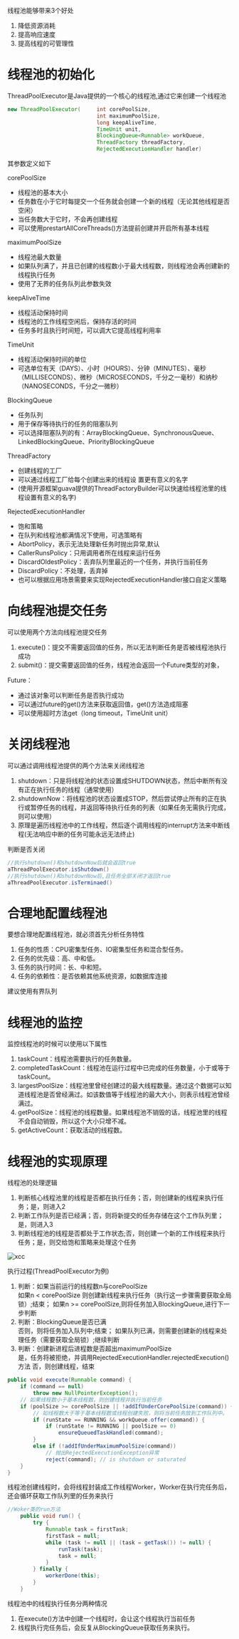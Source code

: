 <!-- Java中的线程池 -->

线程池能够带来3个好处
1. 降低资源消耗
2. 提高响应速度
3. 提高线程的可管理性



# 线程池的初始化

ThreadPoolExecutor是Java提供的一个核心的线程池,通过它来创建一个线程池
```java
new ThreadPoolExecutor(     int corePoolSize,
                            int maximumPoolSize,
                            long keepAliveTime,
                            TimeUnit unit,
                            BlockingQueue<Runnable> workQueue,
                            ThreadFactory threadFactory,
                            RejectedExecutionHandler handler)
```

其参数定义如下

corePoolSize
- 线程池的基本大小
- 任务数在小于它时每提交一个任务就会创建一个新的线程（无论其他线程是否空闲）
- 当任务数大于它时，不会再创建线程
- 可以使用prestartAllCoreThreads()方法提前创建并开启所有基本线程

maximumPoolSize
- 线程池最大数量
- 如果队列满了，并且已创建的线程数小于最大线程数，则线程池会再创建新的线程执行任务
- 使用了无界的任务队列此参数失效

keepAliveTime
- 线程活动保持时间
- 线程池的工作线程空闲后，保持存活的时间
- 任务多时且执行时间短，可以调大它提高线程利用率


TimeUnit
- 线程活动保持时间的单位
- 可选单位有天（DAYS）、小时（HOURS）、分钟（MINUTES）、毫秒（MILLISECONDS）、微秒（MICROSECONDS，千分之一毫秒）和纳秒（NANOSECONDS，千分之一微秒）


BlockingQueue
- 任务队列
- 用于保存等待执行的任务的阻塞队列
- 可以选择阻塞队列的有：ArrayBlockingQueue、SynchronousQueue、LinkedBlockingQueue、PriorityBlockingQueue


ThreadFactory
- 创建线程的工厂
- 可以通过线程工厂给每个创建出来的线程设  置更有意义的名字
- (使用开源框架guava提供的ThreadFactoryBuilder可以快速给线程池里的线程设置有意义的名字)

RejectedExecutionHandler
- 饱和策略
- 在队列和线程池都满情况下使用，可选策略有
- AbortPolicy，表示无法处理新任务时抛出异常,默认
- CallerRunsPolicy：只用调用者所在线程来运行任务
- DiscardOldestPolicy：丢弃队列里最近的一个任务，并执行当前任务
- DiscardPolicy：不处理，丢弃掉
- 也可以根据应用场景需要来实现RejectedExecutionHandler接口自定义策略

# 向线程池提交任务

可以使用两个方法向线程池提交任务
1. execute()：提交不需要返回值的任务，所以无法判断任务是否被线程池执行成功
2. submit()：提交需要返回值的任务，线程池会返回一个Future类型的对象，

Future：
- 通过该对象可以判断任务是否执行成功
- 可以通过future的get()方法来获取返回值，get()方法造成阻塞
- 可以使用超时方法get（long timeout，TimeUnit unit）

# 关闭线程池

可以通过调用线程池提供的两个方法来关闭线程池
1. shutdown：只是将线程池的状态设置成SHUTDOWN状态，然后中断所有没有正在执行任务的线程（通常使用）
2. shutdownNow：将线程池的状态设置成STOP，然后尝试停止所有的正在执行或暂停任务的线程，并返回等待执行任务的列表（如果任务无需执行完成，则可以使用）
3. 原理是遍历线程池中的工作线程，然后逐个调用线程的interrupt方法来中断线程(无法响应中断的任务可能永远无法终止)

判断是否关闭
```java 
//执行shutdown()和shutdownNow后就会返回true
aThreadPoolExecutor.isShutdown()
//执行shutdown()和shutdownNow后,且任务全部关闭才返回true
aThreadPoolExecutor.isTerminaed()
```

# 合理地配置线程池

要想合理地配置线程池，就必须首先分析任务特性
1. 任务的性质：CPU密集型任务、IO密集型任务和混合型任务。
2. 任务的优先级：高、中和低。
3. 任务的执行时间：长、中和短。
4. 任务的依赖性：是否依赖其他系统资源，如数据库连接

建议使用有界队列

# 线程池的监控

监控线程池的时候可以使用以下属性
1. taskCount：线程池需要执行的任务数量。
2. completedTaskCount：线程池在运行过程中已完成的任务数量，小于或等于taskCount。
3. largestPoolSize：线程池里曾经创建过的最大线程数量。通过这个数据可以知道线程池是否曾经满过。如该数值等于线程池的最大大小，则表示线程池曾经满过。
4. getPoolSize：线程池的线程数量。如果线程池不销毁的话，线程池里的线程不会自动销毁，所以这个大小只增不减。
5. getActiveCount：获取活动的线程数。

# 线程池的实现原理

线程池的处理逻辑
1. 判断核心线程池里的线程是否都在执行任务；否，则创建新的线程来执行任务；是，则进入2
2. 判断工作队列是否已经满；否，则将新提交的任务存储在这个工作队列里；是，则进入3
3. 判断线程池的线程是否都处于工作状态;否，则创建一个新的工作线程来执行任务；是，则交给饱和策略来处理这个任务

![xcc](https://raw.githubusercontent.com/FameLsy/Images/master/thread/xcc.png)

执行过程(ThreadPoolExecutor为例)
1. 判断：如果当前运行的线程数n与corePoolSize  
    如果n < corePoolSize 则创建新线程来执行任务（执行这一步骤需要获取全局锁）;结束；
    如果n >= corePoolSize,则将任务加入BlockingQueue,进行下一步判断
2. 判断：BlockingQueue是否已满  
    否则，则将任务加入队列中;结束；
    如果队列已满，则需要创建新的线程来处理任务（需要获取全局锁）;继续判断
3. 判断：创建新进程后进程数是否超出maximumPoolSize  
    是，任务将被拒绝，并调用RejectedExecutionHandler.rejectedExecution()方法
    否，则创建线程，结束


<!-- ![scc2](https://raw.githubusercontent.com/FameLsy/Images/master/thread/scc2.png) -->

```java
public void execute(Runnable command) {
    if (command == null)
        throw new NullPointerException();
    // 如果线程数小于基本线程数，则创建线程并执行当前任务
    if (poolSize >= corePoolSize || !addIfUnderCorePoolSize(command)) {
        // 如线程数大于等于基本线程数或线程创建失败，则将当前任务放到工作队列中。
        if (runState == RUNNING && workQueue.offer(command)) {
            if (runState != RUNNING || poolSize == 0)
                ensureQueuedTaskHandled(command);
        }
        else if (!addIfUnderMaximumPoolSize(command))
            // 抛出RejectedExecutionException异常
            reject(command); // is shutdown or saturated
    }
}
```

线程池创建线程时，会将线程封装成工作线程Worker，Worker在执行完任务后，还会循环获取工作队列里的任务来执行
```java
//Woker类的run方法
    public void run() {
        try {
            Runnable task = firstTask;
            firstTask = null;
            while (task != null || (task = getTask()) != null) {
                runTask(task);
                task = null;
            }
        } finally {
            workerDone(this);
        }
    }
```

线程池中的线程执行任务分两种情况
1. 在execute()方法中创建一个线程时，会让这个线程执行当前任务
2. 线程执行完任务后，会反复从BlockingQueue获取任务来执行。